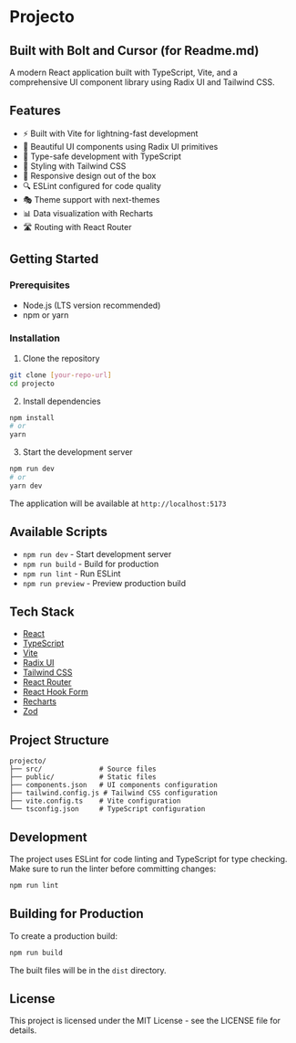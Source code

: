 # Projecto

## Built with Bolt and Cursor (for Readme.md)
A modern React application built with TypeScript, Vite, and a comprehensive UI component library using Radix UI and Tailwind CSS.

## Features

- ⚡️ Built with Vite for lightning-fast development
- 🎨 Beautiful UI components using Radix UI primitives
- 🎯 Type-safe development with TypeScript
- 🎨 Styling with Tailwind CSS
- 📱 Responsive design out of the box
- 🔍 ESLint configured for code quality
- 🎭 Theme support with next-themes
- 📊 Data visualization with Recharts
- 🛣️ Routing with React Router

## Getting Started

### Prerequisites

- Node.js (LTS version recommended)
- npm or yarn

### Installation

1. Clone the repository
```bash
git clone [your-repo-url]
cd projecto
```

2. Install dependencies
```bash
npm install
# or
yarn
```

3. Start the development server
```bash
npm run dev
# or
yarn dev
```

The application will be available at `http://localhost:5173`

## Available Scripts

- `npm run dev` - Start development server
- `npm run build` - Build for production
- `npm run lint` - Run ESLint
- `npm run preview` - Preview production build

## Tech Stack

- [React](https://react.dev/)
- [TypeScript](https://www.typescriptlang.org/)
- [Vite](https://vitejs.dev/)
- [Radix UI](https://www.radix-ui.com/)
- [Tailwind CSS](https://tailwindcss.com/)
- [React Router](https://reactrouter.com/)
- [React Hook Form](https://react-hook-form.com/)
- [Recharts](https://recharts.org/)
- [Zod](https://zod.dev/)

## Project Structure

```
projecto/
├── src/              # Source files
├── public/           # Static files
├── components.json   # UI components configuration
├── tailwind.config.js # Tailwind CSS configuration
├── vite.config.ts    # Vite configuration
└── tsconfig.json     # TypeScript configuration
```

## Development

The project uses ESLint for code linting and TypeScript for type checking. Make sure to run the linter before committing changes:

```bash
npm run lint
```

## Building for Production

To create a production build:

```bash
npm run build
```

The built files will be in the `dist` directory.

## License

This project is licensed under the MIT License - see the LICENSE file for details. 